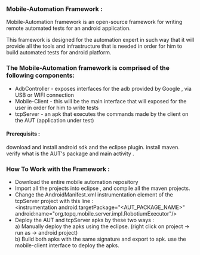 <b><h3>Mobile-Automation Framework :</h3></b>

Mobile-Automation framework is an open-source framework for writing remote automated tests for an android application.

This framework is designed for the automation expert in such way that it will provide
all the tools and infrastructure that is needed in order for him to build automated tests for android platform.



<b><h3>The Mobile-Automation framework is comprised of the following components:</h3></b>

- AdbController - exposes interfaces for the adb provided by Google , via USB or WIFI connection
- Mobile-Client - this will be the main interface that will exposed for the user in order for him to write tests
- tcpServer - an apk that executes the commands made by the client on the AUT (application under test)



<b><h4>Prerequisits :</h4></b> 
download and install android sdk and the eclipse plugin. 
install maven.
verify what is the AUT's package and main activity .


<b><h3>How To Work with the Framework :</h3></b>
- Download the entire mobile automation repository
- Import all the projects into eclipse , and compile all the maven projects.
- Change the AndroidManifest.xml instrumentation element of the tcpServer project with this line :    
   &lt;instrumentation android:targetPackage="&lt;AUT_PACKAGE_NAME&gt;" android:name="org.topq.mobile.server.impl.RobotiumExecutor"/&gt; 
- Deploy the AUT and tcpServer apks by these two ways : <br>
  a) Manually deploy the apks using the eclipse. (right click on project -> run as -> android project) <br>
  b) Build both apks with the same signature and export to apk. use the mobile-client interface to deploy the apks. <br>


